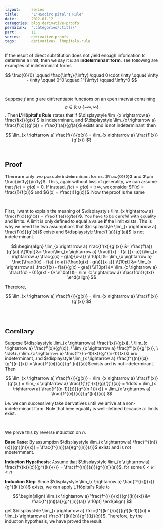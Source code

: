 ```yaml
---
layout:     series
title:      "L'H&ocirc;pital's Rule"
date:       2022-01-12
categories: blog derivative-proofs
permalink:  ":categories/:title/"
part:       11
series:     derivative-proofs
tags:       derivatives, lhopitals-rule
---
```


If the result of direct substitution does not yield enough information to determine a limit, then we say it is an **indeterminant form**. The following are examples of indeterminant forms.

$$
\frac{0}{0} \qquad \frac{\infty}{\infty} \qquad 0 \cdot \infty \qquad \infty - \infty \qquad 0^0 \qquad 1^{\infty} \qquad \infty^0
$$

<br>

Suppose $f$ and $g$ are differentiable functions on an open interval containing $$a \in \mathbb{R} \cup \{ - \infty, \infty \}$$. Then **L'H&ocirc;pital's Rule** states that if $\displaystyle \lim_{x \rightarrow a} \frac{f(x)}{g(x)}$ is indeterminant, and $\displaystyle \lim_{x \rightarrow a} \frac{f'(x)}{g'(x)} = \frac{f'(a)}{g'(a)}$ exists and is not indeterminant, then

$$
\lim_{x \rightarrow a} \frac{f(x)}{g(x)} = \lim_{x \rightarrow a} \frac{f'(x)}{g'(x)}
$$

<br>

## Proof

There are only two possible indeterminant forms: $\frac{0}{0}$ and $\pm \frac{\infty}{\infty}$. Thus, again without loss of generality, we can assume that $f(a) = g(a) = 0$. If instead, $f(a) = g(a) = \pm \infty$, we consider $F(x) = \frac{1}{f(x)}$ and $G(x) = \frac{1}{g(x)}$. Now the proof is the same.

<br>

First, I want to explain the meaning of $\displaystyle \lim_{x \rightarrow a} \frac{f'(x)}{g'(x)} = \frac{f'(a)}{g'(a)}$. You have to be careful with equality and limits. A limit is only defined to equal a value **if** the limit exists. This is why we need the two assumptions that $\displaystyle \lim_{x \rightarrow a} \frac{f'(x)}{g'(x)}$ exists and $\displaystyle \frac{f'(a)}{g'(a)}$ is not indeterminant.

$$
\begin{align}
    \lim_{x \rightarrow a} \frac{f'(x)}{g'(x)} 
    &= \frac{f'(a)}{g'(a)} \\[10pt]
    &= \frac{\lim_{x \rightarrow a} \frac{f(x) - f(a)}{x-a}}{\lim_{x \rightarrow a} \frac{g(x) - g(a)}{x-a}} \\[10pt]
    &= \lim_{x \rightarrow a} \frac{\frac{f(x) - f(a)}{x-a}}{\frac{g(x) - g(a)}{x-a}} \\[10pt]
    &= \lim_{x \rightarrow a} \frac{f(x) - f(a)}{g(x) - g(a)} \\[10pt]
    &= \lim_{x \rightarrow a} \frac{f(x) - 0}{g(x) - 0} \\[10pt]
    &= \lim_{x \rightarrow a} \frac{f(x)}{g(x)}
\end{align}
$$

Therefore,

$$
\lim_{x \rightarrow a} \frac{f(x)}{g(x)} = \lim_{x \rightarrow a} \frac{f'(x)}{g'(x)}
$$

<br>

<!-- **TODO** The above proof is messy because I need the assume the RHS is not an indeterminate form. Ideally, all I need to assume is that the limit exists.  -->

<br>

## Corollary

Suppose $\displaystyle \lim_{x \rightarrow a} \frac{f(x)}{g(x)}, \ \lim_{x \rightarrow a} \frac{f'(x)}{g'(x)}, \ \lim_{x \rightarrow a} \frac{f''(x)}{g''(x)}, \ \ldots, \ \lim_{x \rightarrow a} \frac{f^{(n-1)}(x)}{g^{(n-1)}(x)}$ are indeterminant, and $\displaystyle \lim_{x \rightarrow a} \frac{f^{(n)}(x)}{g^{(n)}(x)} = \frac{f^{(n)}(a)}{g^{(n)}(a)}$ exists and is not indeterminant. Then

$$
\lim_{x \rightarrow a} \frac{f(x)}{g(x)} = \lim_{x \rightarrow a} \frac{f'(x)}{g'(x)} = \lim_{x \rightarrow a} \frac{f{'}{'}(x)}{g{'}{'}(x)} = \ldots = \lim_{x \rightarrow a} \frac{f^{(n-1)}(x)}{g^{(n-1)}(x)} = \lim_{x \rightarrow a} \frac{f^{(n)}(x)}{g^{(n)}(x)}
$$

i.e. we can successively take derivatives until we arrive at a non-indeterminant form. Note that here equality is well-defined because all limits exist.

<br> 

We prove this by reverse induction on $n$.

**Base Case**:  By assumption $\displaystyle \lim_{x \rightarrow a} \frac{f^{(n)}(x)}{g^{(n)}(x)} = \frac{f^{(n)}(a)}{g^{(n)}(a)}$ exists and is not indeterminant.

**Induction Hypothesis**: Assume that $\displaystyle \lim_{x \rightarrow a} \frac{f^{(k)}(x)}{g^{(k)}(x)} = \frac{f^{(n)}(a)}{g^{(n)}(a)}$, for some $0 < k < n$

**Induction Step**: Since $\displaystyle \lim_{x \rightarrow a} \frac{f^{(k)}(x)}{g^{(k)}(x)}$ exists, we can apply L'H&ocirc;pital's Rule to 

$$
\begin{align}
    \lim_{x \rightarrow a} \frac{f^{(k)}(x)}{g^{(k)}(x)} 
    &= \frac{f^{(n)}(a)}{g^{(n)}(a)} \\[10pt]
\end{align}
$$

get $\displaystyle \lim_{x \rightarrow a} \frac{f^{(k-1)}(x)}{g^{(k-1)}(x)} = \lim_{x \rightarrow a} \frac{f^{(k)}(x)}{g^{(k)}(x)}$. Therefore, by the induction hypothesis, we have proved the result.